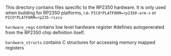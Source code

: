 This directory contains files specific to the RP2350 hardware. It is only used when building for RP2350 platforms, i.e. 
`PICO*PLATFORM=rp2350-arm-s` or `PICO*PLATFORM=rp235-riscv`

`hardware_regs` contains low level hardware register #defines autogenerated from the RP2350 chip definition itself.

`hardware_structs` contains C structures for accessing memory mapped registers
